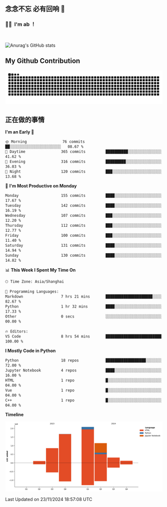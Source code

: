 ## 念念不忘 必有回响  👋
### 👨‍🔧&nbsp;&nbsp;I'm ab ！

<br>

![Anurag's GitHub stats](https://github-readme-stats.vercel.app/api?username=abinzzz&count_private=true&show_icons=true&theme=tokyonight)


## My Github Contribution
![](https://github.com/abinzzz/abinzzz/blob/output/github-contribution-grid-snake.svg)

## 正在做的事情

<!--START_SECTION:waka-->
**I'm an Early 🐤** 

```text
🌞 Morning                76 commits          ██░░░░░░░░░░░░░░░░░░░░░░░   08.67 % 
🌆 Daytime                365 commits         ██████████░░░░░░░░░░░░░░░   41.62 % 
🌃 Evening                316 commits         █████████░░░░░░░░░░░░░░░░   36.03 % 
🌙 Night                  120 commits         ███░░░░░░░░░░░░░░░░░░░░░░   13.68 % 
```
📅 **I'm Most Productive on Monday** 

```text
Monday                   155 commits         ████░░░░░░░░░░░░░░░░░░░░░   17.67 % 
Tuesday                  142 commits         ████░░░░░░░░░░░░░░░░░░░░░   16.19 % 
Wednesday                107 commits         ███░░░░░░░░░░░░░░░░░░░░░░   12.20 % 
Thursday                 112 commits         ███░░░░░░░░░░░░░░░░░░░░░░   12.77 % 
Friday                   100 commits         ███░░░░░░░░░░░░░░░░░░░░░░   11.40 % 
Saturday                 131 commits         ████░░░░░░░░░░░░░░░░░░░░░   14.94 % 
Sunday                   130 commits         ████░░░░░░░░░░░░░░░░░░░░░   14.82 % 
```


📊 **This Week I Spent My Time On** 

```text
🕑︎ Time Zone: Asia/Shanghai

💬 Programming Languages: 
Markdown                 7 hrs 21 mins       █████████████████████░░░░   82.67 % 
Python                   1 hr 32 mins        ████░░░░░░░░░░░░░░░░░░░░░   17.33 % 
Other                    0 secs              ░░░░░░░░░░░░░░░░░░░░░░░░░   00.00 % 

🔥 Editors: 
VS Code                  8 hrs 54 mins       █████████████████████████   100.00 % 
```

**I Mostly Code in Python** 

```text
Python                   18 repos            ██████████████████░░░░░░░   72.00 % 
Jupyter Notebook         4 repos             ████░░░░░░░░░░░░░░░░░░░░░   16.00 % 
HTML                     1 repo              █░░░░░░░░░░░░░░░░░░░░░░░░   04.00 % 
Vue                      1 repo              █░░░░░░░░░░░░░░░░░░░░░░░░   04.00 % 
C++                      1 repo              █░░░░░░░░░░░░░░░░░░░░░░░░   04.00 % 
```



**Timeline**

![Lines of Code chart](https://raw.githubusercontent.com/abinzzz/abinzzz/main/assets/bar_graph.png)


 Last Updated on 23/11/2024 18:57:08 UTC
<!--END_SECTION:waka-->


